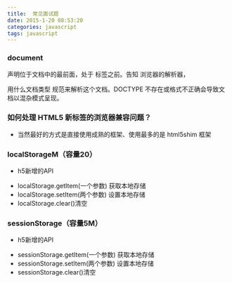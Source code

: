 ```yaml
---
title:  常见面试题
date: 2015-1-20 08:53:20
categories: javascript
tags: javascript
---
```

### document

<!DOCTYPE> 声明位于文档中的最前面，处于 <html> 标签之前。告知 浏览器的解析器， 
用什么文档类型 规范来解析这个文档。DOCTYPE 不存在或格式不正确会导致文档以混杂模式呈现。 

### 如何处理 HTML5 新标签的浏览器兼容问题？
* 当然最好的方式是直接使用成熟的框架、使用最多的是 html5shim 框架 
   <!--[if lt IE 9]>  
   <script> src="http://html5shim.googlecode.com/svn/trunk/html 5.js"</script>  
   <![endif]-->  
### localStorageM（容量20）

*   h5新增的API
+   localStorage.getItem(一个参数)  获取本地存储
+   localStorage.setItem(两个参数)  设置本地存储
+   localStorage.clear()清空

### sessionStorage（容量5M）
*   h5新增的API
+   sessionStorage.getItem(一个参数)  获取本地存储
+   sessionStorage.setItem(两个参数)  设置本地存储
+   sessionStorage.clear()清空
